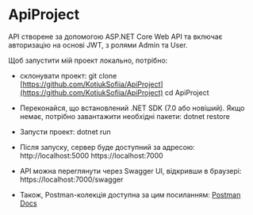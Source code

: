 # ApiProject

API створене за допомогою ASP.NET Core Web API та включає авторизацію на основі JWT, з ролями Admin та User.

Щоб запустити мій проект локально, потрібно:
- склонувати проект:
git clone [https://github.com/KotiukSofiia/ApiProject](https://github.com/KotiukSofiia/ApiProject)
cd ApiProject

- Переконайся, що встановлений .NET SDK (7.0 або новіший). Якщо немає, потрібно завантажити необхідні пакети:
dotnet restore

- Запусти проект:
dotnet run

- Після запуску, сервер буде доступний за адресою:
http://localhost:5000
https://localhost:7000

- API можна переглянути через Swagger UI, відкривши в браузері:
https://localhost:7000/swagger

- Також, Postman-колекція доступна за цим посиланням:
  [Postman Docs](https://documenter.getpostman.com/view/41829257/2sAYX6phDs)
